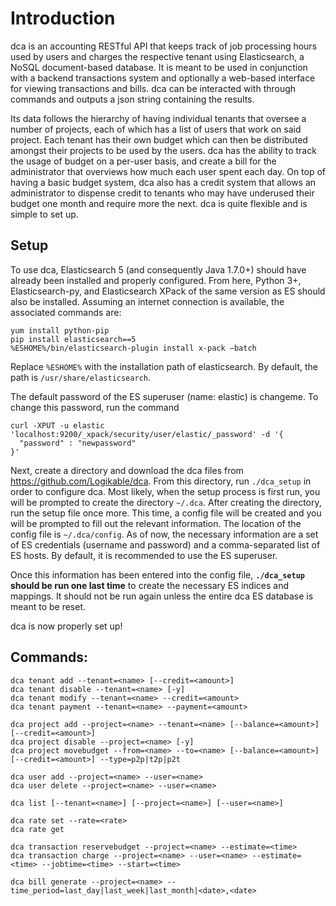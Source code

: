 # Introduction

dca is an accounting RESTful API that keeps track of job processing hours used by users and charges the respective tenant using Elasticsearch, a NoSQL document-based database. It is meant to be used in conjunction with a backend transactions system and optionally a web-based interface for viewing transactions and bills. dca can be interacted with through commands and outputs a json string containing the results.
   
Its data follows the hierarchy of having individual tenants that oversee a number of projects, each of which has a list of users that work on said project. Each tenant has their own budget which can then be distributed amongst their projects to be used by the users. dca has the ability to track the usage of budget on a per-user basis, and create a bill for the administrator that overviews how much each user spent each day. On top of having a basic budget system, dca also has a credit system that allows an administrator to dispense credit to tenants who may have underused their budget one month and require more the next. dca is quite flexible and is simple to set up.

## Setup

To use dca, Elasticsearch 5 (and consequently Java 1.7.0+) should have already been installed and properly configured. From here, Python 3+, Elasticsearch-py, and Elasticsearch XPack of the same version as ES should also be installed. Assuming an internet connection is available, the associated commands are:
```
yum install python-pip
pip install elasticsearch==5
%ESHOME%/bin/elasticsearch-plugin install x-pack –batch
```
Replace `%ESHOME%` with the installation path of elasticsearch. By default, the path is `/usr/share/elasticsearch`.

The default password of the ES superuser (name: elastic) is changeme. To change this password, run the command

```
curl -XPUT -u elastic 'localhost:9200/_xpack/security/user/elastic/_password' -d '{
  "password" : "newpassword"
}'
```

Next, create a directory and download the dca files from https://github.com/Logikable/dca. From this directory, run `./dca_setup` in order to configure dca. Most likely, when the setup process is first run, you will be prompted to create the directory `~/.dca`. After creating the directory, run the setup file once more. This time, a config file will be created and you will be prompted to fill out the relevant information. The location of the config file is `~/.dca/config`. As of now, the necessary information are a set of ES credentials (username and password) and a comma-separated list of ES hosts. By default, it is recommended to use the ES superuser.

Once this information has been entered into the config file, **`./dca_setup` should be run one last time** to create the necessary ES indices and mappings. It should not be run again unless the entire dca ES database is meant to be reset.

dca is now properly set up!

## Commands:
```
dca tenant add --tenant=<name> [--credit=<amount>]
dca tenant disable --tenant=<name> [-y]
dca tenant modify --tenant=<name> --credit=<amount>
dca tenant payment --tenant=<name> --payment=<amount>

dca project add --project=<name> --tenant=<name> [--balance=<amount>] [--credit=<amount>]
dca project disable --project=<name> [-y]
dca project movebudget --from=<name> --to=<name> [--balance=<amount>] [--credit=<amount>] --type=p2p|t2p|p2t

dca user add --project=<name> --user=<name>
dca user delete --project=<name> --user=<name>

dca list [--tenant=<name>] [--project=<name>] [--user=<name>]

dca rate set --rate=<rate>
dca rate get

dca transaction reservebudget --project=<name> --estimate=<time>
dca transaction charge --project=<name> --user=<name> --estimate=<time> --jobtime=<time> --start=<time>

dca bill generate --project=<name> --time_period=last_day|last_week|last_month|<date>,<date>
```
